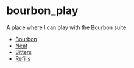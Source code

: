 # bourbon_play
A place where I can play with the Bourbon suite.

* [Bourbon](http://bourbon.io/)  
* [Neat](http://neat.bourbon.io/)
* [Bitters](http://bitters.bourbon.io/)
* [Refills](http://refills.bourbon.io/)
